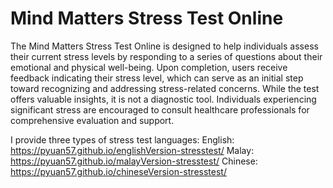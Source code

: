 
# Mind Matters Stress Test Online

​The Mind Matters Stress Test Online is designed to help individuals assess their current stress levels by responding to a series of questions about their emotional and physical well-being. Upon completion, users receive feedback indicating their stress level, which can serve as an initial step toward recognizing and addressing stress-related concerns. While the test offers valuable insights, it is not a diagnostic tool. Individuals experiencing significant stress are encouraged to consult healthcare professionals for comprehensive evaluation and support.

I provide three types of stress test languages:
English: https://pyuan57.github.io/englishVersion-stresstest/
Malay: https://pyuan57.github.io/malayVersion-stresstest/ 
Chinese: https://pyuan57.github.io/chineseVersion-stresstest/ 
